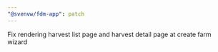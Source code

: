```yaml
---
"@svenvw/fdm-app": patch
---
```


Fix rendering harvest list page and harvest detail page at create farm wizard
